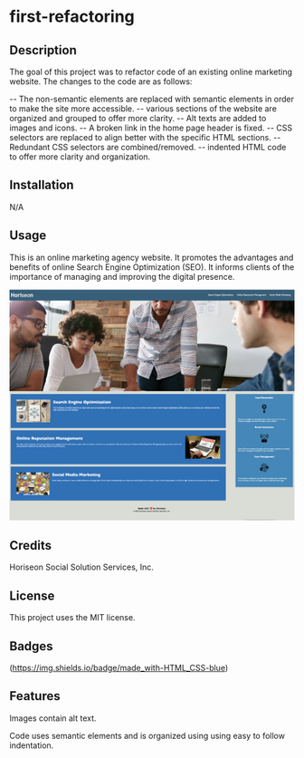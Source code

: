 # first-refactoring

## Description

The goal of this project was to refactor code of an existing online marketing website. The changes to the code are as follows:

-- The non-semantic elements are replaced with semantic elements in order to make the site more accessible.
-- various sections of the website are organized and grouped to offer more clarity.
-- Alt texts are added to images and icons.
-- A broken link in the home page header is fixed.
-- CSS selectors are replaced to align better with the specific HTML sections.
-- Redundant CSS selectors are combined/removed.
-- indented HTML code to offer more clarity and organization.

## Installation

N/A

## Usage

This is an online marketing agency website. It promotes the advantages and benefits of online Search Engine Optimization (SEO). It informs clients of the importance of managing and improving the digital presence.

![screenshot of seo website](assets/images/seo-website.png)

## Credits

Horiseon Social Solution Services, Inc.

## License

This project uses the MIT license.

## Badges

(https://img.shields.io/badge/made_with-HTML_CSS-blue)


## Features

Images contain alt text.

Code uses semantic elements and is organized using using easy to follow indentation.
